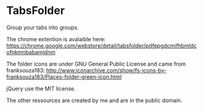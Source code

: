 # TabsFolder
Group your tabs into groups.

The chrome extention is avalaible here: https://chrome.google.com/webstore/detail/tabsfolder/pdfepgdcmifhbmldcofnkmnbabamjdnm

The folder icons are under GNU General Public License and came from franksouza183:
http://www.iconarchive.com/show/fs-icons-by-franksouza183/Places-folder-green-icon.html

jQuery use the MIT license.

The other ressources are created by me and are in the public domain.
